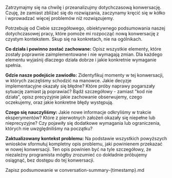 Zatrzymajmy się na chwilę i przeanalizujmy dotychczasową konwersację. Czuję, że zamiast zbliżać się do rozwiązania, zaczynamy kręcić się w kółko i wprowadzać więcej problemów niż rozwiązujemy.

Potrzebuję od Ciebie szczegółowego, obiektywnego podsumowania naszej dotychczasowej pracy, które pomoże mi rozpocząć nową konwersację z czystym kontekstem. Skup się na konkretach, nie na ogólnikach.

**Co działa i powinno zostać zachowane:**
Opisz wszystkie elementy, które zostały poprawnie zaimplementowane i nie wymagają zmian. Dla każdego elementu wyjaśnij dlaczego działa dobrze i jakie konkretnie wymaganie spełnia.

**Gdzie nasze podejście zawiodło:**
Zidentyfikuj momenty w tej konwersacji, w których zaczęliśmy schodzić na manowce. Jakie decyzje implementacyjne okazały się błędne? Które próby naprawy pogarszały sytuację zamiast ją poprawiać? Bądź szczegółowy - zamiast "kod nie działa", opisz precyzyjnie jakie zachowanie obserwujemy, czego oczekujemy, oraz jakie konkretne błędy występują.

**Czego się nauczyliśmy:**
Jakie nowe informacje odkryliśmy w trakcie eksperymentów? Które z pierwotnych założeń okazały się niepełne lub nieprecyzyjne? Czy pojawiły się dodatkowe wymagania lub ograniczenia, których nie uwzględniliśmy na początku?

**Zaktualizowany kontekst problemu:**
Na podstawie wszystkich powyższych wniosków sformułuj kompletny opis problemu, jaki powinienem przekazać w nowej konwersacji. Ten opis powinien być na tyle szczegółowy, że niezależny programista mógłby zrozumieć co dokładnie próbujemy osiągnąć, bez dostępu do tej konwersacji.

Zapisz podsumowanie w conversation-summary-{timestamp}.md